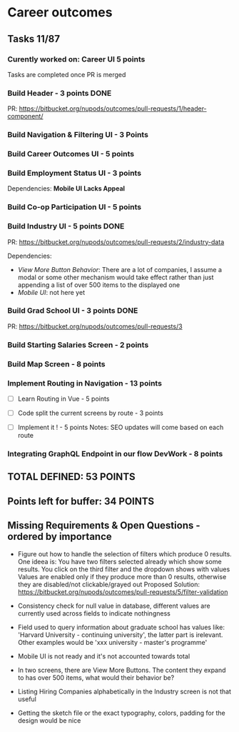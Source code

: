 # Career outcomes
## Tasks 11/87
### Curently worked on: Career UI 5 points
Tasks are completed once PR is merged

### Build Header  - 3 points DONE
PR: https://bitbucket.org/nupods/outcomes/pull-requests/1/header-component/

### Build Navigation & Filtering UI - 3 Points

### Build Career Outcomes UI - 5 points

### Build Employment Status UI - 3 points
Dependencies: **Mobile UI** **Lacks Appeal**

### Build Co-op Participation UI - 5 points

### Build Industry UI - 5 points DONE
PR: https://bitbucket.org/nupods/outcomes/pull-requests/2/industry-data

Dependencies:

- *View More Button Behavior*: There are a lot of companies, I assume a modal or some other mechanism would take effect rather than just appending a list of over 500 items to the displayed one  
- *Mobile UI*: not here yet

### Build Grad School UI - 3 points DONE
PR: https://bitbucket.org/nupods/outcomes/pull-requests/3

### Build Starting Salaries Screen - 2 points

### Build Map Screen - 8 points

### Implement Routing in Navigation - 13 points
- [ ] Learn Routing in Vue - 5 points
- [ ] Code split the current screens by route - 3 points
- [ ] Implement it ! - 5 points
Notes: SEO updates will come based on each route


### Integrating GraphQL Endpoint in our flow DevWork - 8 points

## TOTAL DEFINED: 53 POINTS 
## Points left for buffer: 34 POINTS


## Missing Requirements & Open Questions - ordered by importance 
- Figure out how to handle the selection of filters which produce 0 results.
One ideea is:
    You have two filters selected already which show some results.
    You click on the third filter and the dropdown shows with values
    Values are enabled only if they produce more than 0 results, otherwise they 
    are disabled/not clickable/grayed out
Proposed Solution: https://bitbucket.org/nupods/outcomes/pull-requests/5/filter-validation

- Consistency check for null value in database, different values are currently used
across fields to indicate nothingness

- Field used to query information about graduate school has values like: 
  'Harvard University - continuing university', the latter part is irelevant.
Other examples would be 'xxx university - master's programme'

- Mobile UI is not ready and it's not accounted towards total

- In two screens, there are View More Buttons. The content they expand to
has over 500 items, what would their behavior be?

- Listing Hiring Companies alphabetically in the Industry screen is not that useful

- Getting the sketch file or the exact typography, colors, padding for the design
would be nice

